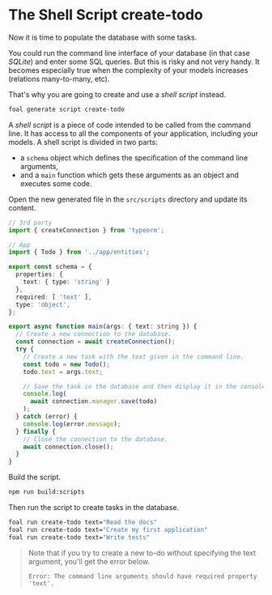 # The Shell Script create-todo

Now it is time to populate the database with some tasks.

You could run the command line interface of your database (in that case *SQLite*) and enter some SQL queries. But this is risky and not very handy. It becomes especially true when the complexity of your models increases (relations many-to-many, etc).

That's why you are going to create and use a *shell script* instead.

```sh
foal generate script create-todo
```

A *shell script* is a piece of code intended to be called from the command line. It has access to all the components of your application, including your models. A shell script is divided in two parts:

- a `schema` object which defines the specification of the command line arguments,
- and a `main` function which gets these arguments as an object and executes some code.

Open the new generated file in the `src/scripts` directory and update its content.

```typescript
// 3rd party
import { createConnection } from 'typeorm';

// App
import { Todo } from '../app/entities';

export const schema = {
  properties: {
    text: { type: 'string' }
  },
  required: [ 'text' ],
  type: 'object',
};

export async function main(args: { text: string }) {
  // Create a new connection to the database.
  const connection = await createConnection();
  try {
    // Create a new task with the text given in the command line.
    const todo = new Todo();
    todo.text = args.text;

    // Save the task in the database and then display it in the console.
    console.log(
      await connection.manager.save(todo)
    );
  } catch (error) {
    console.log(error.message);
  } finally {
    // Close the connection to the database.
    await connection.close();
  }
}

```

Build the script.

```sh
npm run build:scripts
```

Then run the script to create tasks in the database.

```sh
foal run create-todo text="Read the docs"
foal run create-todo text="Create my first application"
foal run create-todo text="Write tests"
```

> Note that if you try to create a new to-do without specifying the text argument, you'll get the error below.
>
> `Error: The command line arguments should have required property 'text'.`
